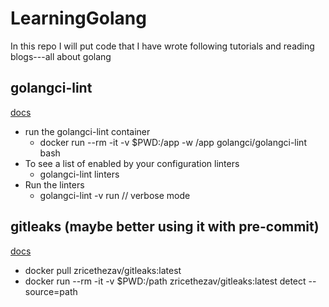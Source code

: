 # LearningGolang
In this repo I will put code that I have wrote following tutorials and reading blogs---all about golang

## golangci-lint
[docs](https://golangci-lint.run/usage/configuration)

- run the golangci-lint container
    + docker run --rm -it -v $PWD:/app -w /app golangci/golangci-lint bash
- To see a list of enabled by your configuration linters
    + golangci-lint linters
- Run the linters
    + golangci-lint -v run // verbose mode

## gitleaks (maybe better using it with pre-commit)
[docs](https://github.com/zricethezav/gitleaks)

- docker pull zricethezav/gitleaks:latest
- docker run --rm -it -v $PWD:/path  zricethezav/gitleaks:latest detect --source=path
